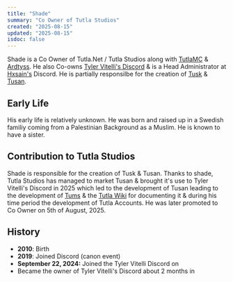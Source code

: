 ```yaml
---
title: "Shade"
summary: "Co Owner of Tutla Studios"
created: "2025-08-15"
updated: "2025-08-15"
isdoc: false
---
```


Shade is a Co Owner of Tutla.Net / Tutla Studios along with [TutlaMC](/tutlamc) & [Ardtyss](/ardtyss). He also Co-owns [Tyler Vitelli's Discord](/tylervitelli_discord) & is a Head Administrator at [Hxsain's](https://youtube.com/@hxsain) Discord. He is partially responsilbe for the creation of [Tusk](/tusk) & [Tusan](/tusan).

## Early Life

His early life is relatively unknown. He was born and raised up in a Swedish familiy coming from a Palestinian Background as a Muslim. He is known to have a sister. 

## Contribution to Tutla Studios

Shade is responsible for the creation of Tusk & Tusan. Thanks to shade, Tutla Studios has managed to market Tusan & brought it's use to Tyler Vitelli's Discord in 2025 which led to the development of Tusan leading to the development of [Tums](/tums) & the [Tutla Wiki](/tutla_wiki) for documenting it & during his time period the development of Tutla Accounts. He was later promoted to Co Owner on 5th of August, 2025.

## History

- **2010**: Birth
- **2019**: Joined Discord (canon event)
- **September 22, 2024:** Joined the Tyler Vitelli Discord on 
- Became the owner of Tyler Vitelli's Discord about 2 months in